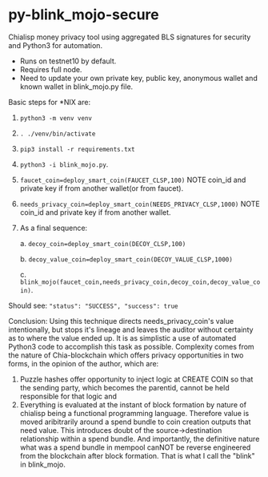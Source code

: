# py-blink_mojo-secure
Chialisp money privacy tool using aggregated BLS signatures for security and Python3 for automation.

* Runs on testnet10 by default.
* Requires full node.
* Need to update your own private key, public key, anonymous wallet and known wallet in blink_mojo.py file.


Basic steps for *NIX are:
1. `python3 -m venv venv`
2. `. ./venv/bin/activate`
3. `pip3 install -r requirements.txt`
4. `python3 -i blink_mojo.py`.
5. `faucet_coin=deploy_smart_coin(FAUCET_CLSP,100)` NOTE coin_id and private key if from another wallet(or from faucet).
6. `needs_privacy_coin=deploy_smart_coin(NEEDS_PRIVACY_CLSP,1000)` NOTE coin_id and private key if from another wallet.
7. As a final sequence:

   a. `decoy_coin=deploy_smart_coin(DECOY_CLSP,100)`
   
   b. `decoy_value_coin=deploy_smart_coin(DECOY_VALUE_CLSP,1000)`
   
   c. `blink_mojo(faucet_coin,needs_privacy_coin,decoy_coin,decoy_value_coin)`.
   
   
Should see:
`"status": "SUCCESS",
 "success": true`
 
 Conclusion: Using this technique directs needs_privacy_coin's value intentionally, but stops it's lineage and leaves the auditor without certainty as to where the value ended up. It is as simplistic a use of automated Python3 code to accomplish this task as possible. Complexity comes from the nature of Chia-blockchain which offers privacy opportunities in two forms, in the opinion of the author, which are:
1) Puzzle hashes offer opportunity to inject logic at CREATE COIN so that the sending party, which becomes the parentid, cannot be held responsible for that logic and 
2) Everything is evaluated at the instant of block formation by nature of chialisp being a functional programming language. Therefore value is moved aribitrarily around a spend bundle to coin creation outputs that need value. This introduces doubt of the source->destination relationship within a spend bundle. And importantly, the definitive nature what was a spend bundle in mempool canNOT be reverse engineered from the blockchain after block formation. That is what I call the "blink" in blink_mojo.
